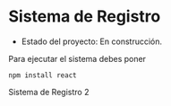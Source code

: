 <h1>Sistema de Registro</h1>

- Estado del proyecto: En construcción.

Para ejecutar el sistema debes poner 

```npm install react```

Sistema de Registro 2

